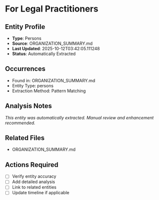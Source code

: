 # For Legal Practitioners

## Entity Profile
- **Type**: Persons
- **Source**: ORGANIZATION_SUMMARY.md
- **Last Updated**: 2025-10-12T03:42:05.111248
- **Status**: Automatically Extracted

## Occurrences
- Found in: ORGANIZATION_SUMMARY.md
- Entity Type: persons
- Extraction Method: Pattern Matching

## Analysis Notes
*This entity was automatically extracted. Manual review and enhancement recommended.*

## Related Files
- ORGANIZATION_SUMMARY.md

## Actions Required
- [ ] Verify entity accuracy
- [ ] Add detailed analysis
- [ ] Link to related entities
- [ ] Update timeline if applicable
